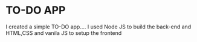 # TO-DO APP

I created a simple TO-DO  app....
I used Node JS to build the back-end and HTML,CSS and vanila JS to setup the frontend
